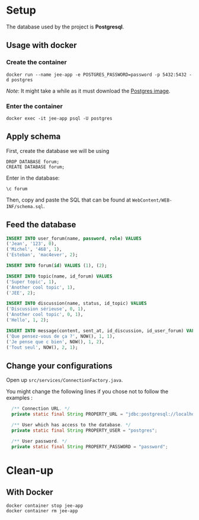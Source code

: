 # Setup

The database used by the project is **Postgresql**.

## Usage with docker
### Create the container

```
docker run --name jee-app -e POSTGRES_PASSWORD=password -p 5432:5432 -d postgres
```
*Note*: It might take a while as it must download the [Postgres image](https://hub.docker.com/_/postgres).

### Enter the container 

```
docker exec -it jee-app psql -U postgres
```

## Apply schema
First, create the database we will be using

```
DROP DATABASE forum;
CREATE DATABASE forum;
```

Enter in the database:
```
\c forum
```

Then, copy and paste the SQL that can be found at `WebContent/WEB-INF/schema.sql`.

## Feed the database

```SQL
INSERT INTO user_forum(name, password, role) VALUES
('Jean', '123', 0),
('Michel', '468', 1),
('Esteban', 'mac4ever', 2);

INSERT INTO forum(id) VALUES (1), (2);

INSERT INTO topic(name, id_forum) VALUES
('Super topic', 1),
('Another cool topic', 1),
('JEE', 2);

INSERT INTO discussion(name, status, id_topic) VALUES
('Discussion sérieuse', 0, 1),
('Another cool topic', 0, 1),
('Hello', 1, 2);

INSERT INTO message(content, sent_at, id_discussion, id_user_forum) VALUES
('Que pensez-vous de ça ?', NOW(), 1, 1),
('Je pense que c bien', NOW(), 1, 2),
('Tout seul', NOW(), 2, 1);
```

## Change your configurations

Open up `src/services/ConnectionFactory.java`.

You might change the following lines if you chose not to follow the examples : 
```Java
  /** Connection URL. */
  private static final String PROPERTY_URL = "jdbc:postgresql://localhost:5432/forum";

  /** User which has access to the database. */
  private static final String PROPERTY_USER = "postgres";

  /** User password. */
  private static final String PROPERTY_PASSWORD = "password";
```

# Clean-up

## With Docker
```
docker container stop jee-app
docker container rm jee-app
```
